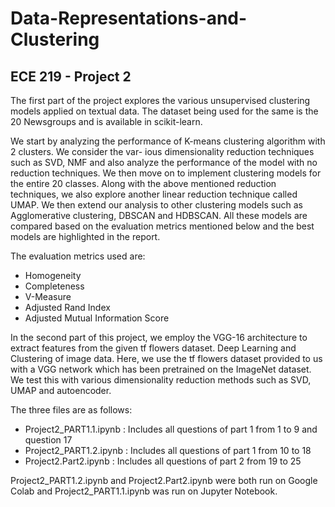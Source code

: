 # Data-Representations-and-Clustering
## ECE 219 - Project 2

The first part of the project explores the various unsupervised clustering models applied on textual data. The dataset being used for the same is the 20 Newsgroups and is available in scikit-learn.

We start by analyzing the performance of K-means clustering algorithm with 2 clusters. We consider the var- ious dimensionality reduction techniques such as SVD, NMF and also analyze the performance of the model with no reduction techniques. We then move on to implement clustering models for the entire 20 classes. Along with the above mentioned reduction techniques, we also explore another linear reduction technique called UMAP. We then extend our analysis to other clustering models such as Agglomerative clustering, DBSCAN and HDBSCAN. All these models are compared based on the evaluation metrics mentioned below and the best models are highlighted in the report. 

The evaluation metrics used are: 
- Homogeneity
- Completeness
- V-Measure
- Adjusted Rand Index
- Adjusted Mutual Information Score

In the second part of this project, we employ the VGG-16 architecture to extract features from the given tf flowers dataset. Deep Learning and Clustering of image data. Here, we use the tf flowers dataset provided to us with a VGG network which has been pretrained on the ImageNet dataset. We test this with various dimensionality reduction methods such as SVD, UMAP and autoencoder.


The three files are as follows:
- Project2_PART1.1.ipynb : Includes all questions of part 1 from 1 to 9 and question 17
- Project2_PART1.2.ipynb : Includes all questions of part 1 from 10 to 18
- Project2.Part2.ipynb : Includes all questions of part 2 from 19 to 25

Project2_PART1.2.ipynb and Project2.Part2.ipynb were both run on Google Colab and Project2_PART1.1.ipynb was run on Jupyter Notebook.
